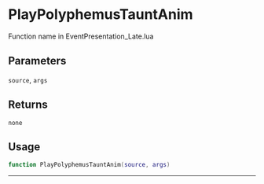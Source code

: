 # PlayPolyphemusTauntAnim
Function name in EventPresentation_Late.lua
## Parameters
`source`, `args`
## Returns
`none`
## Usage
```lua
function PlayPolyphemusTauntAnim(source, args)
```
---
